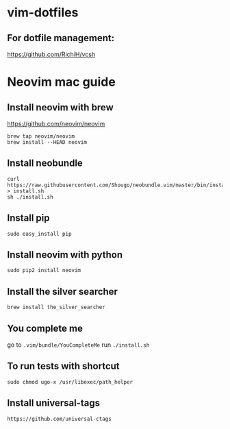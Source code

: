 # vim-dotfiles
## For dotfile management:
https://github.com/RichiH/vcsh

# Neovim mac guide

## Install neovim with brew
https://github.com/neovim/neovim
```
brew tap neovim/neovim
brew install --HEAD neovim
```

## Install neobundle
```
curl https://raw.githubusercontent.com/Shougo/neobundle.vim/master/bin/install.sh > install.sh
sh ./install.sh
```

## Install pip
`sudo easy_install pip`

## Install neovim with python
`sudo pip2 install neovim`

## Install the silver searcher
`brew install the_silver_searcher`

## You complete me
go to `.vim/bundle/YouCompleteMe`
run `./install.sh`

## To run tests with shortcut
`sudo chmod ugo-x /usr/libexec/path_helper`

## Install universal-tags
`https://github.com/universal-ctags`

